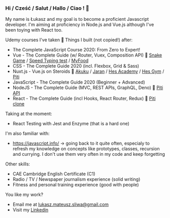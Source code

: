 ### Hi / Cześć / Salut / Hallo / Ciao ! 👋

My name is Łukasz and my goal is to become a proficient Javascript developer. I'm aiming at proficiency in Node.js and Vue.js although I've been toying with React too.

Udemy courses I've taken 🚩 Things I built (not copied!) after: 
* The Complete JavaScript Course 2020: From Zero to Expert!
* Vue - The Complete Guide (w/ Router, Vuex, Composition API) 🚩 [Snake Game](https://github.com/lsliwaradioluz/vue-snake) / [Speed Typing test](https://github.com/lsliwaradioluz/typing-speed-test) / [MyFood](https://github.com/lsliwaradioluz/myFood)
* CSS - The Complete Guide 2020 (incl. Flexbox, Grid & Sass)
* Nuxt.js - Vue.js on Steroids 🚩 [Akuku](https://github.com/lsliwaradioluz/kindergarten-website) / [Jaran](https://github.com/lsliwaradioluz/detective-website) / [Hes Academy](https://github.com/lsliwaradioluz/hes-academy) / [Hes Gym](https://github.com/lsliwaradioluz/hes-strapi) / [Piti](https://github.com/lsliwaradioluz/training-app)
* JavaScript - The Complete Guide 2020 (Beginner + Advanced)
* NodeJS - The Complete Guide (MVC, REST APIs, GraphQL, Deno) 🚩 [Piti API](https://github.com/lsliwaradioluz/training-app-API)
* React - The Complete Guide (incl Hooks, React Router, Redux) 🚩 [Piti clone](https://github.com/lsliwaradioluz/react-training-app)

Taking at the moment:
* React Testing with Jest and Enzyme (that is a hard one)

I'm also familiar with:
* https://javascript.info/ -> going back to it quite often, especialy to refresh my knowledge on concepts like prototypes, classes, recursion and currying. I don't use them very often in my code and keep forgetting

Other skills: 
* CAE Cambridge English Certificate (C1)
* Radio / TV / Newspaper journalism experience (solid writing)
* Fitness and personal training experience (good with people)

You like my work? 
* Email me at lukasz.mateusz.sliwa@gmail.com
* Visit my [Linkedin](https://pl.linkedin.com/in/%C5%82ukasz-%C5%9Bliwa)
